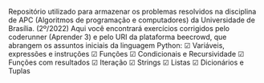 Repositório utilizado para armazenar os problemas resolvidos na disciplina de APC (Algoritmos de programação e computadores) da Universidade de Brasília. (2º/2022)
Aqui você encontrará exercícios corrigidos pelo coderunner (Aprender 3) e pelo URI da plataforma beecrowd, que abrangem os assuntos iniciais da linguagem Python:
☑︎ Variáveis, expressões e instruções
☑︎ Funções
☑︎ Condicionais e Recursividade
☑︎ Funções com resultados
☑︎ Iteração
☑︎ Strings
☑︎ Listas
☑︎ Dicionários e Tuplas
